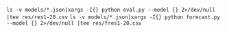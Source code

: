 `ls -v models/*.json|xargs -I{} python eval.py --model {} 2>/dev/null |tee res/res1-20.csv`
`ls -v models/*.json|xargs -I{} python forecast.py --model {} 2>/dev/null |tee res/fres1-20.csv`

